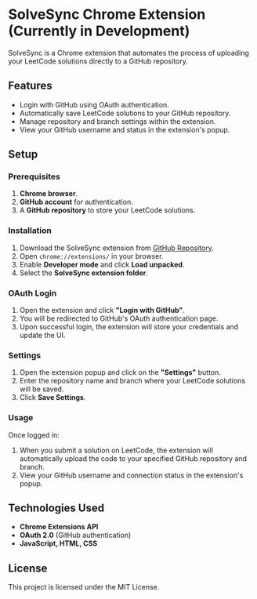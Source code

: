 # SolveSync Chrome Extension (Currently in Development)

SolveSync is a Chrome extension that automates the process of uploading your LeetCode solutions directly to a GitHub repository.

## Features
- Login with GitHub using OAuth authentication.
- Automatically save LeetCode solutions to your GitHub repository.
- Manage repository and branch settings within the extension.
- View your GitHub username and status in the extension's popup.

## Setup

### Prerequisites
1. **Chrome browser**.
2. **GitHub account** for authentication.
3. A **GitHub repository** to store your LeetCode solutions.

### Installation
1. Download the SolveSync extension from [GitHub Repository](https://github.com/art2url/SolveSync).
2. Open `chrome://extensions/` in your browser.
3. Enable **Developer mode** and click **Load unpacked**.
4. Select the **SolveSync extension folder**.

### OAuth Login
1. Open the extension and click **"Login with GitHub"**.
2. You will be redirected to GitHub's OAuth authentication page.
3. Upon successful login, the extension will store your credentials and update the UI.

### Settings
1. Open the extension popup and click on the **"Settings"** button.
2. Enter the repository name and branch where your LeetCode solutions will be saved.
3. Click **Save Settings**.

### Usage
Once logged in:
1. When you submit a solution on LeetCode, the extension will automatically upload the code to your specified GitHub repository and branch.
2. View your GitHub username and connection status in the extension's popup.

## Technologies Used
- **Chrome Extensions API**
- **OAuth 2.0** (GitHub authentication)
- **JavaScript, HTML, CSS**

## License
This project is licensed under the MIT License.
